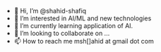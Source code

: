- 👋 Hi, I’m @shahid-shafiq
- 👀 I’m interested in AI/ML and new technologies
- 🌱 I’m currently learning application of AI.
- 💞️ I’m looking to collaborate on ...
- 📫 How to reach me msh[]ahid at gmail dot com

<!---
shahid-shafiq/shahid-shafiq is a ✨ special ✨ repository because its `README.md` (this file) appears on your GitHub profile.
You can click the Preview link to take a look at your changes.
--->
